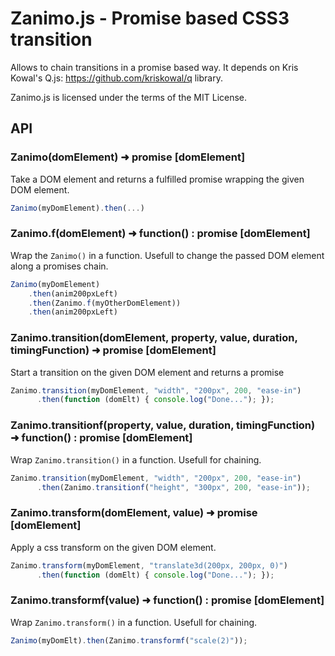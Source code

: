 # Zanimo.js - Promise based CSS3 transition

Allows to chain transitions in a promise based way.
It depends on Kris Kowal's Q.js: https://github.com/kriskowal/q library.

Zanimo.js is licensed under the terms of the MIT License.

## API

### Zanimo(domElement) ➜  promise [domElement]

Take a DOM element and returns a fulfilled promise wrapping the given DOM element.

~~~ javascript
Zanimo(myDomElement).then(...)
~~~

### Zanimo.f(domElement) ➜  function() : promise [domElement]

Wrap the `Zanimo()` in a function.
Usefull to change the passed DOM element along a promises chain.

~~~ javascript
Zanimo(myDomElement)
    .then(anim200pxLeft)
    .then(Zanimo.f(myOtherDomElement))
    .then(anim200pxLeft)
~~~

### Zanimo.transition(domElement, property, value, duration, timingFunction)  ➜  promise [domElement]

Start a transition on the given DOM element and returns a promise

~~~ javascript
Zanimo.transition(myDomElement, "width", "200px", 200, "ease-in")
      .then(function (domElt) { console.log("Done..."); });
~~~

### Zanimo.transitionf(property, value, duration, timingFunction)  ➜  function() : promise [domElement]

Wrap `Zanimo.transition()` in a function.
Usefull for chaining.

~~~ javascript
Zanimo.transition(myDomElement, "width", "200px", 200, "ease-in")
      .then(Zanimo.transitionf("height", "300px", 200, "ease-in"));
~~~

### Zanimo.transform(domElement, value)  ➜  promise [domElement]

Apply a css transform on the given DOM element.

~~~ javascript
Zanimo.transform(myDomElement, "translate3d(200px, 200px, 0)")
      .then(function (domElt) { console.log("Done..."); });
~~~

### Zanimo.transformf(value)  ➜  function() : promise [domElement]

Wrap `Zanimo.transform()` in a function.
Usefull for chaining.

~~~ javascript
Zanimo(myDomElt).then(Zanimo.transformf("scale(2)"));
~~~

